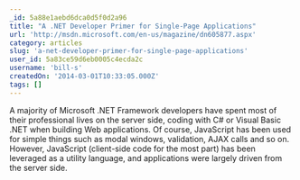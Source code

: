 ```yaml
---
_id: 5a88e1aebd6dca0d5f0d2a96
title: "A .NET Developer Primer for Single-Page Applications"
url: 'http://msdn.microsoft.com/en-us/magazine/dn605877.aspx'
category: articles
slug: 'a-net-developer-primer-for-single-page-applications'
user_id: 5a83ce59d6eb0005c4ecda2c
username: 'bill-s'
createdOn: '2014-03-01T10:33:05.000Z'
tags: []
---
```


A majority of Microsoft .NET Framework developers have spent most of their professional lives on the server side, coding with C# or Visual Basic .NET when building Web applications. Of course, JavaScript has been used for simple things such as modal windows, validation, AJAX calls and so on. However, JavaScript (client-side code for the most part) has been leveraged as a utility language, and applications were largely driven from the server side.
